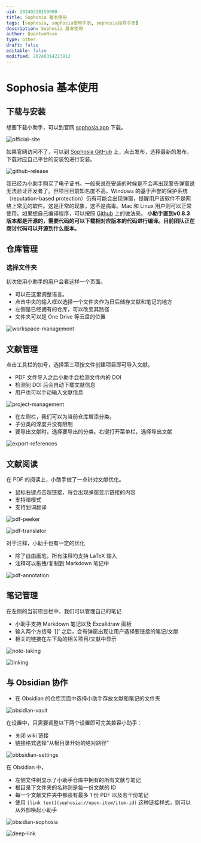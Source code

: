 ```yaml
---
uid: 20240228150000
title: Sophosia 基本使用
tags: [sophosia, sophosia使用手册, sophosia指导手册]
description: Sophosia 基本使用
author: QuantumRose
type: other
draft: false
editable: false
modified: 20240314223812
---
```


# Sophosia 基本使用

## 下载与安装

想要下载小助手，可以到官网 [sophosia.app](https://sophosia.app) 下载。

![official-site](https://cdn.pkmer.cn/images/202403062127114.png!pkmer)

如果官网访问不了，可以到 [Sophosia GitHub](https://github.com/sophosia/sophosia-releases) 上，点击发布，选择最新的发布，下载对应自己平台的安装包进行安装。

![github-release](https://cdn.pkmer.cn/images/202403062127082.png!pkmer)

我已经为小助手购买了电子证书。一般来说在安装的时候是不会再出现警告弹窗说无法验证开发者了。但项目目前知名度不高，Windows 的基于声誉的保护系统（reputation-based protection）仍有可能会出现弹窗，提醒用户该软件不是网络上常见的软件。这是正常的现象，这不是病毒。Mac 和 Linux 用户则可以正常使用。如果想自己编译程序，可以按照 [Github](https://github.com/sophosia/sophosia-releases) 上的做法来。
**小助手直到v0.8.3版本都是开源的，需要代码的可以下载相对应版本的代码进行编译。目前团队正在商讨代码可以开源到什么版本。**

## 仓库管理

### 选择文件夹

初次使用小助手的用户会看这样一个页面。

- 可以在这里调整语言。
- 点击中央的输入框以选择一个文件夹作为日后储存文献和笔记的地方
- 左侧是已经拥有的仓库，可以改变其路径
- 文件夹可以是 One Drive 等云盘的位置

![workspace-management](https://cdn.pkmer.cn/images/202403062127674.png!pkmer)

## 文献管理

点击工具栏的加号，选择第三项按文件创建项目即可导入文献。

- PDF 文件导入之后小助手会检测文件内的 DOI
- 检测到 DOI 后会自动下载文献信息
- 用户也可以手动输入文献信息

![project-management](https://cdn.pkmer.cn/images/202403062127225.png!pkmer)

- 在左侧栏，我们可以为当前仓库增添分类。
- 子分类的深度并没有限制
- 要导出文献时，选择要导出的分类。右键打开菜单栏，选择导出文献

![export-references](https://cdn.pkmer.cn/images/202403062127455.png!pkmer)

## 文献阅读

在 PDF 的阅读上，小助手做了一点针对文献优化。

- 鼠标右键点击超链接，将会出现弹窗显示链接的内容
- 支持暗模式
- 支持划词翻译

![pdf-peeker](https://cdn.pkmer.cn/images/202403062127962.png!pkmer)

![pdf-translator](https://cdn.pkmer.cn/images/202403062127574.png!pkmer)

对于注释，小助手也有一定的优化

- 除了自由画笔，所有注释均支持 LaTeX 输入
- 注释可以拖拽/复制到 Markdown 笔记中

![pdf-annotation](https://cdn.pkmer.cn/images/202403062127762.png!pkmer)

## 笔记管理

在左侧的当前项目栏中，我们可以管理自己的笔记

- 小助手支持 Markdown 笔记以及 Excalidraw 画板
- 输入两个方括号 ‘\[\[’ 之后，会有弹窗出现让用户选择要链接的笔记/文献
- 相关的链接在左下角的相关项目/文献中显示

![note-taking](https://cdn.pkmer.cn/images/202403062127108.png!pkmer)

![linking](https://cdn.pkmer.cn/images/202403062128602.png!pkmer)

## 与 Obsidian 协作

- 在 Obsidian 的仓库页面中选择小助手存放文献和笔记的文件夹

![obsidian-vault](https://cdn.pkmer.cn/images/202403062128688.png!pkmer)

在设置中，只需要调整以下两个设置即可完美兼容小助手：

- 关闭 wiki 链接
- 链接格式选择“从根目录开始的绝对路径”

![obbsidian-settings](https://cdn.pkmer.cn/images/202403062128256.png!pkmer)

在 Obsidian 中，

- 左侧文件树显示了小助手仓库中拥有的所有文献与笔记
- 根目录下文件夹的名称则是每一份文献的 ID
- 每一个文献文件夹中都装有最多 1 份 PDF 以及若干份笔记
- 使用 `[link text](sophosia://open-item/item-id)` 这种链接样式，则可以从外部唤起小助手

![obsidian-sophosia](https://cdn.pkmer.cn/images/202403062128874.png!pkmer)

![deep-link](https://cdn.pkmer.cn/images/202403062128043.gif!pkmer)

